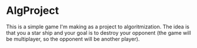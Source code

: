 # AlgProject
This is a simple game I'm making as a project to algoritmization.
The idea is that you a star ship and your goal is to destroy your opponent (the game will be multiplayer, so the opponent will be another player).
